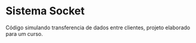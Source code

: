 # Sistema Socket
Código simulando transferencia de dados entre clientes, projeto elaborado para um curso.
